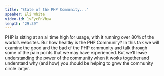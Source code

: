 ```yaml
---
title: "State of the PHP Community..."
speaker: Eli White
video-id: 1vFycFnVhaw
length: "29:39"
---
```

PHP is sitting at an all time high for usage, with it running over 80% of the world’s websites. But how healthy is the PHP Community? In this talk we will examine the good and the bad of the PHP community and talk through some of the pain points that we may have experienced. But we’ll leave understanding the power of the community when it works together and understand why (and how) you should be helping to grow the community circle larger. 
